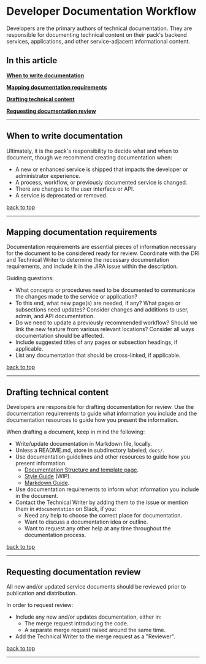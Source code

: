 # Developer Documentation Workflow <a id="techdocsworkflow"></a>

Developers are the primary authors of technical documentation. They are responsible for documenting technical content on their pack's backend services, applications, and other service-adjacent informational content.

## In this article

**[When to write documentation](#whentowrite)**

**[Mapping documentation requirements](#docreq)**

**[Drafting technical content](#drafting)**

**[Requesting documentation review](#requestingreview)**

---
## When to write documentation <a id="whentowrite"></a>
Ultimately, it is the pack's responsibility to decide what and when to document, though we recommend creating documentation when:

- A new or enhanced service is shipped that impacts the developer or administrator experience.
- A process, workflow, or previously documented service is changed.
- There are changes to the user interface or API.
- A service is deprecated or removed.

[back to top](#techdocsworkflow)

---

## Mapping documentation requirements <a id="docreq"></a>
Documentation requirements are essential pieces of information necessary for the document to be considered ready for review. Coordinate with the DRI and Technical Writer to determine the necessary documentation requirements, and include it in the JIRA issue within the description.

Guiding questions:

- What concepts or procedures need to be documented to communicate the changes made to the service or application?
- To this end, what new page(s) are needed, if any? What pages or subsections need updates? Consider changes and additions to user, admin, and API documentation.
- Do we need to update a previously recommended workflow? Should we link the new feature from various relevant locations? Consider all ways documentation should be affected.
- Include suggested titles of any pages or subsection headings, if applicable.
- List any documentation that should be cross-linked, if applicable.

[back to top](#techdocsworkflow)

---

## Drafting technical content <a id="drafting"></a>
Developers are responsible for drafting documentation for review. Use the documentation requirements to guide what information you include and the documentation resources to guide how you present the information.

When drafting a document, keep in mind the following:

- Write/update documentation in Markdown file, locally.
- Unless a README.md, store in subdirectory labeled, `docs/`.
- Use documentation guidelines and other resources to guide how you present information.
    - [Documentation Structure and template page](https://bitbucket.org/fetchrewards/documentation/src/master/docs/Documentation_Structure.md).
    - [Style Guide](https://bitbucket.org/fetchrewards/documentation/src/master/docs/Style_Guide.md) (WIP).
    - [Markdown Guide](https://bitbucket.org/tutorials/markdowndemo/src/master/).
- Use documentation requirements to inform what information you include in the document.
- Contact the Technical Writer by adding them to the issue or mention them in `#documentation` on Slack, if you:
    - Need any help to choose the correct place for documentation.
    - Want to discuss a documentation idea or outline.
    - Want to request any other help at any time throughout the documentation process. 

[back to top](#techdocsworkflow)

---

## Requesting documentation review <a id="requestingreview"></a>
All new and/or updated service documents should be reviewed prior to publication and distribution. 

In order to request review:

- Include any new and/or updates documentation, either in:
    - The merge request introducing the code.
    - A separate merge request raised around the same time.
- Add the Technical Writer to the merge request as a "Reviewer". 

[back to top](#techdocsworkflow)

---